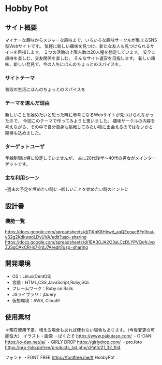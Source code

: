# Hobby Pot

## サイト概要
マイナーな趣味からメジャーな趣味まで、いろいろな趣味サークルが集まるSNS型Webサイトです。
気軽に新しい趣味を見つけ、新たな友人も見つけられるサイトを目指します。
１つの活動の上限人数は20人程を想定しています。
安全に趣味を楽しむ、交友関係を楽しむ。
そんなサイト運営を目指します。
新しい趣味、新しい発見で、今の人生にほんのちょっとのスパイスを。

### サイトテーマ
普段の生活にほんのちょっとのスパイスを

### テーマを選んだ理由
新しいことを始めたいと思った時に参考になるWebサイトが見つけられなかったので、
今回このテーマで作ってみようと思いました。
趣味サークルの内容を考えながら、その中で自分自身も挑戦してみたい物に出会えるのではないかと
期待も込めました。

### ターゲットユーザ
年齢制限は特に設定していませんが、
主に20代後半〜40代の男女がメインターゲットです。

### 主な利用シーン
-週末の予定を埋めたい時に
-新しいことを始めたい時のヒントに

## 設計書

### 機能一覧
https://docs.google.com/spreadsheets/d/11KnK8Hbwd_aqQEeqacBFn9oai-v32g2KdkwsdLDyUVA/edit?usp=sharing
https://docs.google.com/spreadsheets/d/1EA3GJA2O3aLCzDLYPVQofrJvpZJSgOAkCRHs7KrdJ7A/edit?usp=sharing

## 開発環境
- OS：Linux(CentOS)
- 言語：HTML,CSS,JavaScript,Ruby,SQL
- フレームワーク：Ruby on Rails
- JSライブラリ：jQuery
- 仮想環境：AWS, Cloud9

## 使用素材
＊現在使用予定。増える場合もあれば使わない場合もあります。（今後変更の可能性大）
イラスト・画像
・ぱくたそ
https://www.pakutaso.com/
・O-DAN
https://o-dan.net/ja/
・GIRLY DROP
https://girlydrop.com/
・pro.foto
https://pro-foto.jp/free/products_list.php/cPath/21_32_104

フォント
・FONT FREE
https://fontfree.me/# HobbyPot
